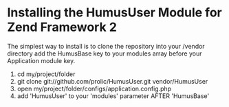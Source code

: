 # Installing the HumusUser Module for Zend Framework 2
The simplest way to install is to clone the repository into your /vendor directory add the
HumusBase key to your modules array before your Application module key.

  1. cd my/project/folder
  2. git clone git://github.com/prolic/HumusUser.git vendor/HumusUser
  3. open my/project/folder/configs/application.config.php
  4. add 'HumusUser' to your 'modules' parameter AFTER 'HumusBase'
